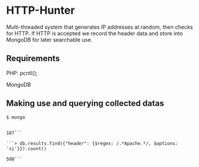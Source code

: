 # HTTP-Hunter
Multi-threaded system that generates IP addresses at random, then checks for HTTP. If HTTP is accepted we record the header data and store into MongoDB for later searchable use.

## Requirements
PHP: pcntl();

MongoDB

## Making use and querying collected datas
```$ mongo```

```> db.results.find({"header": {$regex: /.*Microsoft-IIS.*/, $options: 'si'}}).count() 

187```

```> db.results.find({"header": {$regex: /.*Apache.*/, $options: 'si'}}).count() 

500```
